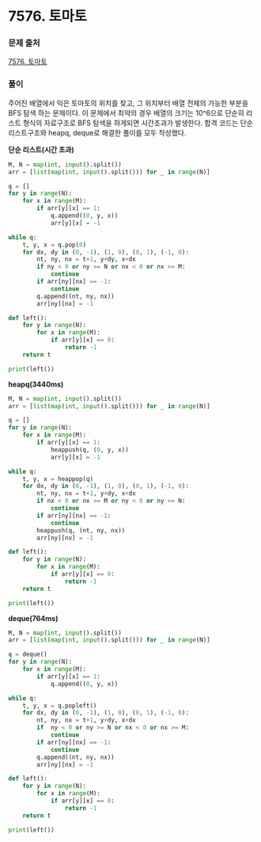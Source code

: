 # 7576. 토마토

### 문제 출처
[7576. 토마토](https://www.acmicpc.net/problem/7576)

### 풀이
주어진 배열에서 익은 토마토의 위치를 찾고, 그 위치부터 배열 전체의 가능한 부분을 BFS 탐색 하는 문제이다. 이 문제에서 최악의 경우 배열의 크기는 10^6으로 단순히 리스트 형식의 자료구조로 BFS 탐색을 하게되면 시간초과가 발생한다. 합격 코드는 단순 리스트구조와 heapq, deque로 해결한 풀이를 모두 작성했다.

**단순 리스트(시간 초과)**
```python
M, N = map(int, input().split())
arr = [list(map(int, input().split())) for _ in range(N)]

q = []
for y in range(N):
    for x in range(M):
        if arr[y][x] == 1:
            q.append((0, y, x))
            arr[y][x] = -1

while q:
    t, y, x = q.pop(0)
    for dx, dy in (0, -1), (1, 0), (0, 1), (-1, 0):
        nt, ny, nx = t+1, y+dy, x+dx
        if ny < 0 or ny >= N or nx < 0 or nx >= M:
            continue
        if arr[ny][nx] == -1:
            continue
        q.append((nt, ny, nx))
        arr[ny][nx] = -1

def left():
    for y in range(N):
        for x in range(M):
            if arr[y][x] == 0:
                return -1
    return t

print(left())
```

**heapq(3440ms)**
```python
M, N = map(int, input().split())
arr = [list(map(int, input().split())) for _ in range(N)]

q = []
for y in range(N):
    for x in range(M):
        if arr[y][x] == 1:
            heappush(q, (0, y, x))
            arr[y][x] = -1

while q:
    t, y, x = heappop(q)
    for dx, dy in (0, -1), (1, 0), (0, 1), (-1, 0):
        nt, ny, nx = t+1, y+dy, x+dx
        if nx < 0 or nx >= M or ny < 0 or ny >= N:
            continue
        if arr[ny][nx] == -1:
            continue
        heappush(q, (nt, ny, nx))
        arr[ny][nx] = -1

def left():
    for y in range(N):
        for x in range(M):
            if arr[y][x] == 0:
                return -1
    return t

print(left())
```

**deque(764ms)**
```python
M, N = map(int, input().split())
arr = [list(map(int, input().split())) for _ in range(N)]

q = deque()
for y in range(N):
    for x in range(M):
        if arr[y][x] == 1:
            q.append((0, y, x))

while q:
    t, y, x = q.popleft()
    for dx, dy in (0, -1), (1, 0), (0, 1), (-1, 0):
        nt, ny, nx = t+1, y+dy, x+dx
        if  ny < 0 or ny >= N or nx < 0 or nx >= M:
            continue
        if arr[ny][nx] == -1:
            continue
        q.append((nt, ny, nx))
        arr[ny][nx] = -1

def left():
    for y in range(N):
        for x in range(M):
            if arr[y][x] == 0:
                return -1
    return t

print(left())
```